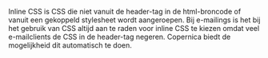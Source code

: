 Inline CSS is CSS die niet vanuit de header-tag in de html-broncode of
vanuit een gekoppeld stylesheet wordt aangeroepen. Bij e-mailings is het
bij het gebruik van CSS altijd aan te raden voor inline CSS te kiezen
omdat veel e-mailclients de CSS in de header-tag negeren. Copernica
biedt de mogelijkheid dit automatisch te doen. 
